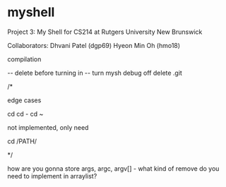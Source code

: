 # myshell
Project 3: My Shell for CS214 at Rutgers University New Brunswick

Collaborators:
Dhvani Patel (dgp69)
Hyeon Min Oh (hmo18)

compilation


-- delete before turning in --
turn mysh debug off
delete .git

/*

edge cases

cd
cd -
cd ~

not implemented, only need

cd /PATH/

*/


how are you gonna store args, argc, argv[]
    - what kind of remove do you need to implement in arraylist?